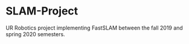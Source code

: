 # SLAM-Project
UR Robotics project implementing FastSLAM between the fall 2019 and spring 2020 semesters.
